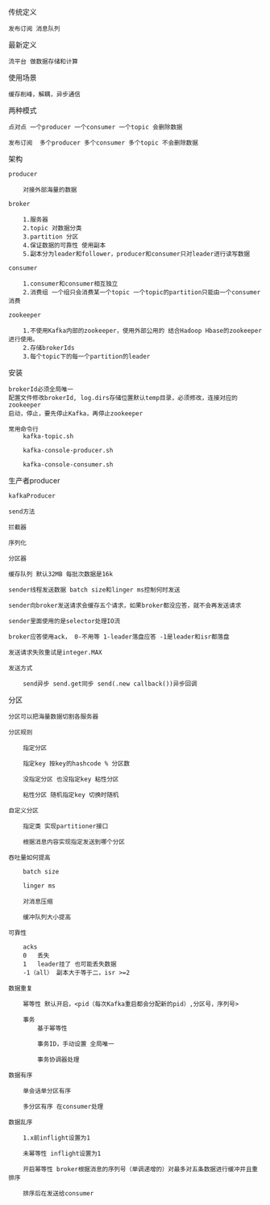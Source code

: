 传统定义
    
    发布订阅 消息队列 

最新定义

    流平台 做数据存储和计算

使用场景

    缓存削峰，解耦，异步通信

两种模式

    点对点 一个producer 一个consumer 一个topic 会删除数据

    发布订阅  多个producer 多个consumer 多个topic 不会删除数据

架构

    producer

        对接外部海量的数据

    broker 

        1.服务器
        2.topic 对数据分类
        3.partition 分区
        4.保证数据的可靠性 使用副本
        5.副本分为leader和follower，producer和consumer只对leader进行读写数据

    consumer

        1.consumer和consumer相互独立
        2.消费组 一个组只会消费某一个topic 一个topic的partition只能由一个consumer消费        

    zookeeper 

        1.不使用Kafka内部的zookeeper，使用外部公用的 结合Hadoop Hbase的zookeeper进行使用。
        2.存储brokerIds 
        3.每个topic下的每一个partition的leader


安装

    brokerId必须全局唯一
    配置文件修改brokerId, log.dirs存储位置默认temp目录，必须修改，连接对应的zookeeper
    启动，停止，要先停止Kafka，再停止zookeeper

    常用命令行
        kafka-topic.sh

        kafka-console-producer.sh

        kafka-console-consumer.sh

生产者producer

    kafkaProducer

    send方法

    拦截器

    序列化

    分区器

    缓存队列 默认32MB 每批次数据是16k
        
    sender线程发送数据 batch size和linger ms控制何时发送

    sender向broker发送请求会缓存五个请求，如果broker都没应答，就不会再发送请求

    sender里面使用的是selector处理IO流
    
    broker应答使用ack， 0-不用等 1-leader落盘应答 -1是leader和isr都落盘

    发送请求失败重试是integer.MAX

    发送方式

        send异步 send.get同步 send(.new callback())异步回调


分区

    分区可以把海量数据切割各服务器

    分区规则

        指定分区 

        指定key 按key的hashcode % 分区数

        没指定分区 也没指定key 粘性分区

        粘性分区 随机指定key 切换时随机

    自定义分区
    
        指定类 实现partitioner接口

        根据消息内容实现指定发送到哪个分区

    吞吐量如何提高

        batch size

        linger ms
        
        对消息压缩

        缓冲队列大小提高

    可靠性

        acks 
        0   丢失
        1   leader挂了 也可能丢失数据
        -1（all） 副本大于等于二，isr >=2 

    数据重复

        幂等性 默认开启，<pid（每次Kafka重启都会分配新的pid）,分区号，序列号>
            
        事务
            基于幂等性

            事务ID，手动设置 全局唯一

            事务协调器处理

    数据有序

        单会话单分区有序

        多分区有序 在consumer处理

    数据乱序
    
        1.x前inflight设置为1
        
        未幂等性 inflight设置为1
        
        开启幂等性 broker根据消息的序列号（单调递增的）对最多对五条数据进行缓冲并且重排序

        排序后在发送给consumer


        

    